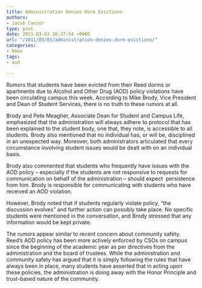 ```yaml
---
title: Administration Denies Dorm Evictions
authors:
- Jacob Canter
type: post
date: 2011-03-03 20:37:54 +0000
url: "/2011/03/03/administration-denies-dorm-evictions/"
categories:
- News
tags:
- aod

---
```

Rumors that students have been evicted from their Reed dorms or apartments due to Alcohol and Other Drug (AOD) policy violations have been circulating campus this week. According to Mike Brody, Vice President and Dean of Student Services, there is no truth to these rumors at all.

Brody and Pete Meagher, Associate Dean for Student and Campus Life, emphasized that the administration will always adhere to protocol that has been explained to the student body, one that, they note, is accessible to all students. Brody also mentioned that no individual has, or will be, disciplined in an unexpected way. Moreover, both administrators articulated that every circumstance involving student issues would be dealt with on an individual basis.

Brody also commented that students who frequently have issues with the AOD policy – especially if the students are not responsive to requests for communication on behalf of the administration – should expect  persistence from him. Brody is responsible for communicating with students who have received an AOD violation.

However, Brody noted that if students regularly violate policy, “the discussion evolves” and further action can possibly take place. No specific students were mentioned in the conversation, and Brody stressed that any information would be kept private.

The rumors appear similar to recent concern about community safety. Reed’s AOD policy has been more actively enforced by CSOs on campus since the beginning of the academic year as per directives from the administration and the board of trustees. While the administration and community safety has argued that it is simply following the rules that have always been in place, many students have asserted that in acting upon these policies, the administration is doing away with the Honor Principle and trust-based nature of the community.